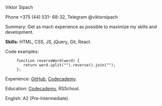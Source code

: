 
 Viktor Sipach

 Phone +375 (44) 531- 68-32, Telegram @viktorsipach

 Summary:  Get as mach experience as possible to maximize my skills and development.

**Skills:** HTML, CSS, JS, jQuery, Git, React.  


   Code examples:

         function reverseWord(word) {
            return word.split("").reverse().join("");
         };
        
 Experience: [GitHub](http://github.com/viktorsipach/my_projects), [Codecademy](http://codecademy.com/5009358313).

 Education: [Codecademy](http://codecademy.com/5009358313), RSSchool.

 English: A2 (Pre-Intermediate).

 